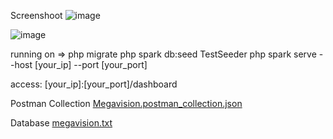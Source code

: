 Screenshoot
![image](https://github.com/batokhehe/megavision_web/assets/13963931/9a26e45f-b524-4ed1-80ce-ce3edf122867)

![image](https://github.com/batokhehe/megavision_web/assets/13963931/49f817cb-f69e-42c8-bcac-2cfdd8ec5334)

running on => 
php migrate
php spark db:seed TestSeeder
php spark serve --host [your_ip] --port [your_port]

access: [your_ip]:[your_port]/dashboard

Postman Collection 
[Megavision.postman_collection.json](https://github.com/batokhehe/megavision_web/files/13699143/Megavision.postman_collection.json)

Database
[megavision.txt](https://github.com/batokhehe/megavision_web/files/13699155/megavision.txt)


